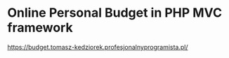 # Online Personal Budget in PHP MVC framework
https://budget.tomasz-kedziorek.profesjonalnyprogramista.pl/